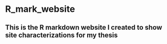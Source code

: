 # R_mark_website
## This is the R markdown website I created to show site characterizations for my thesis
